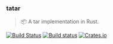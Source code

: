 ### tatar
> :package: A tar implementation in Rust.

[![Build Status](https://travis-ci.org/stpettersens/tatar.png?branch=master)](https://travis-ci.org/stpettersens/tatar)
[![Build status](https://ci.appveyor.com/api/projects/status/2uy3di70vxtib37o?svg=true)](https://ci.appveyor.com/project/stpettersens/tatar)
[![Crates.io](https://img.shields.io/crates/v/tatar.svg)](https://crates.io/crates/tatar)
